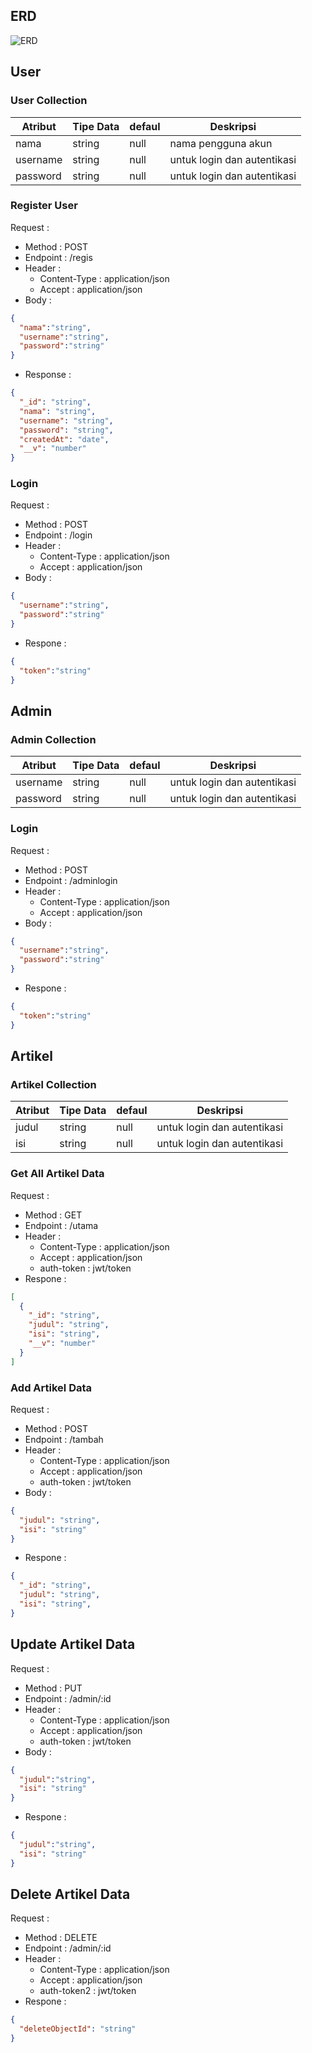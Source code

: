 ## ERD

![ERD](https://user-images.githubusercontent.com/114371403/202892582-71779c27-1b92-4066-b026-7d1c2acaa446.png)

## User

### User Collection

| Atribut      | Tipe Data   | defaul      |Deskripsi|
| ----------- | -----------  |----------- |----------- |
| nama      | string       |null|nama pengguna akun|
| username      | string       |null|untuk login dan autentikasi
| password      | string       |null|untuk login dan autentikasi

### Register User

Request :
* Method : POST
* Endpoint : /regis
* Header :
    * Content-Type : application/json
    * Accept : application/json
* Body :
```json
{
  "nama":"string",
  "username":"string",
  "password":"string"
}
```
- Response :
```json
{
  "_id": "string",
  "nama": "string",
  "username": "string",
  "password": "string",
  "createdAt": "date",
  "__v": "number"
}
```
### Login
Request :
* Method : POST
* Endpoint : /login
* Header : 
  * Content-Type : application/json
  * Accept : application/json
* Body :
```json
{
  "username":"string",
  "password":"string"
}
```
* Respone :
```json
{
  "token":"string"
}
```

## Admin

### Admin Collection

| Atribut      | Tipe Data   | defaul      |Deskripsi|
| ----------- | -----------  |----------- |----------- |
| username      | string       |null|untuk login dan autentikasi
| password      | string       |null|untuk login dan autentikasi

### Login
Request :
* Method : POST
* Endpoint : /adminlogin
* Header : 
  * Content-Type : application/json
  * Accept : application/json
* Body :
```json
{
  "username":"string",
  "password":"string"
}
```
* Respone :
```json
{
  "token":"string"
}
```

## Artikel

### Artikel Collection

| Atribut      | Tipe Data   | defaul      |Deskripsi|
| ----------- | -----------  |----------- |----------- |
| judul      | string       |null|untuk login dan autentikasi
| isi      | string       |null|untuk login dan autentikasi

### Get All Artikel Data
Request :
* Method : GET
* Endpoint : /utama
* Header : 
  * Content-Type : application/json
  * Accept : application/json
  * auth-token : jwt/token
* Respone :
```json
[
  {
    "_id": "string",
    "judul": "string",
    "isi": "string",
    "__v": "number"
  }
]
```

### Add Artikel Data
Request :
* Method : POST
* Endpoint : /tambah
* Header : 
  * Content-Type : application/json
  * Accept : application/json
  * auth-token : jwt/token
* Body :
```json
{
  "judul": "string",
  "isi": "string"
}
```
* Respone :
```json
{
  "_id": "string",
  "judul": "string",
  "isi": "string",
}
```

## Update Artikel Data
Request :
* Method : PUT
* Endpoint : /admin/:id
* Header : 
  * Content-Type : application/json
  * Accept : application/json
  * auth-token : jwt/token
* Body :
```json
{
  "judul":"string",
  "isi": "string"
}
```
* Respone :
```json
{
  "judul":"string",
  "isi": "string"
}
```

## Delete Artikel Data
Request :
* Method : DELETE
* Endpoint : /admin/:id
* Header : 
  * Content-Type : application/json
  * Accept : application/json
  * auth-token2 : jwt/token
* Respone :
```json
{
  "deleteObjectId": "string"
}
```
